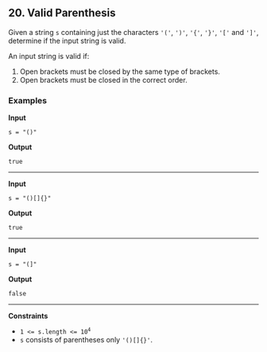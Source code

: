 ## 20. Valid Parenthesis

Given a string `s` containing just the characters `'('`, `')'`, `'{'`, `'}'`, `'['` and `']'`, determine if the input string is valid.

An input string is valid if:

1. Open brackets must be closed by the same type of brackets.
2. Open brackets must be closed in the correct order.

### Examples

**Input**
```
s = "()"
```

**Output**
```
true
```

---

**Input**
```
s = "()[]{}"
```

**Output**
```
true
```

---

**Input**
```
s = "(]"
```

**Output**
```
false
```

---

**Constraints**

* <code>1 <= s.length <= 10<sup>4</sup></code>
* `s` consists of parentheses only `'()[]{}'`.